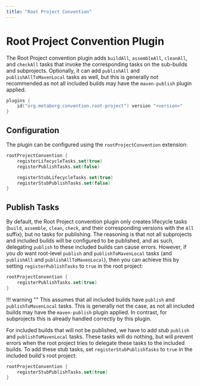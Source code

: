 ```yaml
---
title: "Root Project Convention"
---
```

# Root Project Convention Plugin
The Root Project convention plugin adds `buildAll`, `assembleAll`, `cleanAll`, and `checkAll` tasks that invoke the corresponding tasks on the sub-builds and subprojects. Optionally, it can add `publishAll` and `publishAllToMavenLocal` tasks as well, but this is generally not recommended as not all included builds may have the `maven-publish` plugin applied.

```kotlin title="build.gradle.kts"
plugins {
    id("org.metaborg.convention.root-project") version "<version>"
}
```

## Configuration
The plugin can be configured using the `rootProjectConvention` extension:

```kotlin title="build.gradle.kts"
rootProjectConvention {
    registerLifecycleTasks.set(true)
    registerPublishTasks.set(false)

    registerStubLifecycleTasks.set(true)
    registerStubPublishTasks.set(false)
}
```


## Publish Tasks
By default, the Root Project convention plugin only creates lifecycle tasks (`build`, `assemble`, `clean`, `check`, and their corresponding versions with the `All` suffix), but no tasks for publishing.  The reasoning is that not all subprojects and included builds will be configured to be published, and as such, delegating `publish` to these included builds can cause errors. However, if you _do_ want root-level `publish` and `publishToMavenLocal` tasks (and `publishAll` and `publishAllToMavenLocal`), then you can achieve this by setting `registerPublishTasks` to `true` in the root project:

```kotlin title="build.gradle.kts"
rootProjectConvention {
    registerPublishTasks.set(true)
}
```

!!! warning ""
    This assumes that all included builds have `publish` and `publishToMavenLocal` tasks. This is generally not the case, as not all included builds may have the `maven-publish` plugin applied. In contrast, for subprojects this is already handled correctly by this plugin.

For included builds that will not be published, we have to add _stub_ `publish` and `publishToMavenLocal` tasks. These tasks will do nothing, but will prevent errors when the root project tries to delegate these tasks to the included builds. To add these stub tasks, set `registerStubPublishTasks` to `true` in the included build's root project:

```kotlin title="build.gradle.kts"
rootProjectConvention {
    registerStubPublishTasks.set(true)
}
```
